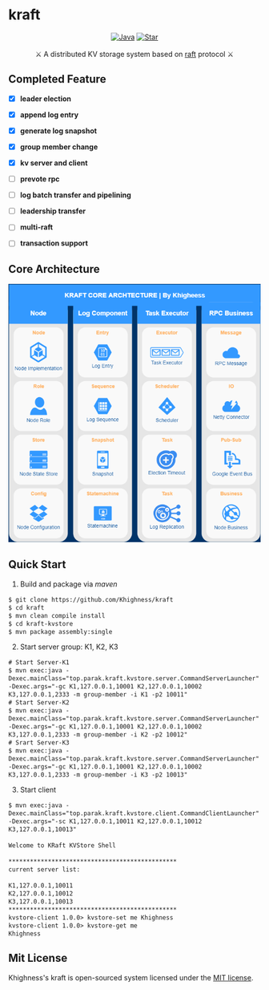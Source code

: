 # kraft
<p align="center">
<a href="https://www.parak.top/kraft/"><img src="https://img.shields.io/badge/java-reference-fff?logo=java&style=social" alt="Java"></a>
<a href="https://github.com/Khighness/kraft"><img src="https://img.shields.io/github/stars/Khighness/kraft?style=social" alt="Star"></a>
<br/><br/>
<span>⚔️ A distributed KV storage system based on <a href="https://raft.github.io/raft.pdf">raft</a> protocol ⚔️</span>
</p>



## Completed Feature

- [x] **leader election**
- [x] **append log entry**
- [x] **generate log snapshot**
- [x] **group member change**
- [x] **kv server and client**
- [ ] **prevote rpc**
- [ ] **log batch transfer and pipelining**
- [ ] **leadership transfer**
- [ ] **multi-raft**
- [ ] **transaction support**



## Core Architecture

<p align="center">
<img src="images/kraft-core-architecture.png" alt="kraft-core-architecture" />
</p>




## Quick Start

1. Build and package via _maven_

```shell
$ git clone https://github.com/Khighness/kraft
$ cd kraft
$ mvn clean compile install
$ cd kraft-kvstore
$ mvn package assembly:single
```

2. Start server group: K1, K2, K3

```shell
# Start Server-K1
$ mvn exec:java -Dexec.mainClass="top.parak.kraft.kvstore.server.CommandServerLauncher" -Dexec.args="-gc K1,127.0.0.1,10001 K2,127.0.0.1,10002 K3,127.0.0.1,2333 -m group-member -i K1 -p2 10011"
# Start Server-K2
$ mvn exec:java -Dexec.mainClass="top.parak.kraft.kvstore.server.CommandServerLauncher" -Dexec.args="-gc K1,127.0.0.1,10001 K2,127.0.0.1,10002 K3,127.0.0.1,2333 -m group-member -i K2 -p2 10012"
# Srart Server-K3
$ mvn exec:java -Dexec.mainClass="top.parak.kraft.kvstore.server.CommandServerLauncher" -Dexec.args="-gc K1,127.0.0.1,10001 K2,127.0.0.1,10002 K3,127.0.0.1,2333 -m group-member -i K3 -p2 10013"
```

3. Start client

```shell
$ mvn exec:java -Dexec.mainClass="top.parak.kraft.kvstore.client.CommandClientLauncher" -Dexec.args="-sc K1,127.0.0.1,10011 K2,127.0.0.1,10012 K3,127.0.0.1,10013"

Welcome to KRaft KVStore Shell

***********************************************
current server list:

K1,127.0.0.1,10011
K2,127.0.0.1,10012
K3,127.0.0.1,10013
***********************************************
kvstore-client 1.0.0> kvstore-set me Khighness
kvstore-client 1.0.0> kvstore-get me
Khighness

```



## Mit License

Khighness's kraft is open-sourced system licensed under the [MIT license](https://github.com/Khighness/kraft/blob/master/LICENSE).
